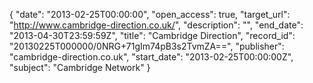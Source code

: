 {
  "date": "2013-02-25T00:00:00", 
  "open_access": true, 
  "target_url": "http://www.cambridge-direction.co.uk/", 
  "description": "", 
  "end_date": "2013-04-30T23:59:59Z", 
  "title": "Cambridge Direction", 
  "record_id": "20130225T000000/0NRG+71gIm74pB3s2TvmZA==", 
  "publisher": "cambridge-direction.co.uk", 
  "start_date": "2013-02-25T00:00:00Z", 
  "subject": "Cambridge Network"
}

